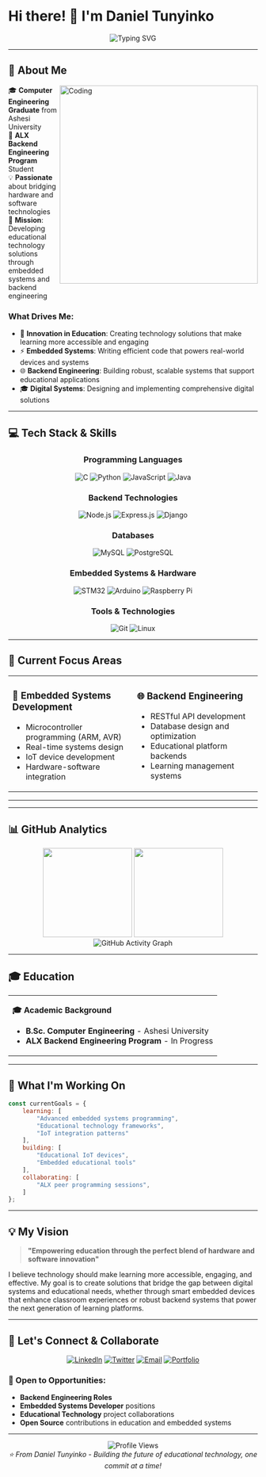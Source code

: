 # Hi there! 👋 I'm Daniel Tunyinko

<div align="center">
  <img src="https://readme-typing-svg.herokuapp.com?font=Fira+Code&pause=1000&color=2E96F7&center=true&vCenter=true&width=435&lines=Computer+Engineering+Graduate;ALX+Backend+Engineering+Student;Embedded+Systems+Enthusiast;EdTech+Solutions+Developer" alt="Typing SVG" />
</div>

---

## 🚀 About Me

<img align="right" alt="Coding" width="400" src="https://cdn.dribbble.com/users/1162077/screenshots/3848914/programmer.gif">

🎓 **Computer Engineering Graduate** from Ashesi University  
🔧 **ALX Backend Engineering Program** Student  
💡 **Passionate** about bridging hardware and software technologies  
🎯 **Mission**: Developing educational technology solutions through embedded systems and backend engineering

### What Drives Me:
- 🔬 **Innovation in Education**: Creating technology solutions that make learning more accessible and engaging
- ⚡ **Embedded Systems**: Writing efficient code that powers real-world devices and systems
- 🌐 **Backend Engineering**: Building robust, scalable systems that support educational applications
- 🎓 **Digital Systems**: Designing and implementing comprehensive digital solutions

---

## 💻 Tech Stack & Skills

<div align="center">

### Programming Languages
![C](https://img.shields.io/badge/C-00599C?style=for-the-badge&logo=c&logoColor=white)
![Python](https://img.shields.io/badge/Python-3776AB?style=for-the-badge&logo=python&logoColor=white)
![JavaScript](https://img.shields.io/badge/JavaScript-F7DF1E?style=for-the-badge&logo=javascript&logoColor=black)
![Java](https://img.shields.io/badge/Java-ED8B00?style=for-the-badge&logo=java&logoColor=white)

### Backend Technologies
![Node.js](https://img.shields.io/badge/Node.js-43853D?style=for-the-badge&logo=node.js&logoColor=white)
![Express.js](https://img.shields.io/badge/Express.js-404D59?style=for-the-badge)
![Django](https://img.shields.io/badge/Django-092E20?style=for-the-badge&logo=django&logoColor=white)


### Databases
![MySQL](https://img.shields.io/badge/MySQL-00000F?style=for-the-badge&logo=mysql&logoColor=white)
![PostgreSQL](https://img.shields.io/badge/PostgreSQL-316192?style=for-the-badge&logo=postgresql&logoColor=white)

### Embedded Systems & Hardware
![STM32](https://img.shields.io/badge/STM32-03234B?style=for-the-badge&logo=stmicroelectronics&logoColor=white)
![Arduino](https://img.shields.io/badge/Arduino-00979D?style=for-the-badge&logo=Arduino&logoColor=white)
![Raspberry Pi](https://img.shields.io/badge/Raspberry%20Pi-A22846?style=for-the-badge&logo=Raspberry%20Pi&logoColor=white)


### Tools & Technologies
![Git](https://img.shields.io/badge/Git-F05032?style=for-the-badge&logo=git&logoColor=white)
![Linux](https://img.shields.io/badge/Linux-FCC624?style=for-the-badge&logo=linux&logoColor=black)

</div>

---

## 🎯 Current Focus Areas

<table>
<tr>
<td width="50%">

### 🔧 Embedded Systems Development
- Microcontroller programming (ARM, AVR)
- Real-time systems design
- IoT device development
- Hardware-software integration
</td>
<td width="50%">

### 🌐 Backend Engineering
- RESTful API development
- Database design and optimization
- Educational platform backends
- Learning management systems

</td>
</tr>
</table>

---


---

## 📊 GitHub Analytics

<div align="center">
  <img height="180em" src="https://github-readme-stats.vercel.app/api?username=DAN6256&show_icons=true&theme=tokyonight&hide_border=true&count_private=false"/>
<img height="180em" src="https://github-readme-stats.vercel.app/api/top-langs/?username=DAN6256&layout=compact&langs_count=6&theme=tokyonight&hide_border=true"/>

</div>

<div align="center">
 <img src="https://github-readme-activity-graph.vercel.app/graph?username=DAN6256&theme=tokyo-night" alt="GitHub Activity Graph" />
</div>

---

## 🎓 Education

<table>
<tr>
<td>

**🎓 Academic Background**
- **B.Sc. Computer Engineering** - Ashesi University
- **ALX Backend Engineering Program** - In Progress

</td>

</tr>
</table>

---

## 🌟 What I'm Working On

```javascript
const currentGoals = {
    learning: [
        "Advanced embedded systems programming",
        "Educational technology frameworks",
        "IoT integration patterns"
    ],
    building: [
        "Educational IoT devices",
        "Embedded educational tools"
    ],
    collaborating: [
        "ALX peer programming sessions",
    ]
};
```

---

## 💡 My Vision

> **"Empowering education through the perfect blend of hardware and software innovation"**

I believe technology should make learning more accessible, engaging, and effective. My goal is to create solutions that bridge the gap between digital systems and educational needs, whether through smart embedded devices that enhance classroom experiences or robust backend systems that power the next generation of learning platforms.

---

## 🤝 Let's Connect & Collaborate

<div align="center">

[![LinkedIn](https://img.shields.io/badge/LinkedIn-0077B5?style=for-the-badge&logo=linkedin&logoColor=white)](https://linkedin.com/in/daniel-tunyinko)
[![Twitter](https://img.shields.io/badge/Twitter-1DA1F2?style=for-the-badge&logo=twitter&logoColor=white)](https://twitter.com/tunyinko28015)
[![Email](https://img.shields.io/badge/Email-D14836?style=for-the-badge&logo=gmail&logoColor=white)](mailto:daniel.tunyinko@gmail.com)
[![Portfolio](https://img.shields.io/badge/Portfolio-000000?style=for-the-badge&logo=About.me&logoColor=white)](https://danielportfolio-fb7f1.web.app/)

</div>

### 🎯 Open to Opportunities:
- **Backend Engineering Roles** 
- **Embedded Systems Developer** positions
- **Educational Technology** project collaborations
- **Open Source** contributions in education and embedded systems

---

<div align="center">
  <img src="https://komarev.com/ghpvc/?username=DAN6256&label=Profile%20views&color=0e75b6&style=flat" alt="Profile Views" />
</div>

<div align="center">
  <i>⭐️ From Daniel Tunyinko - Building the future of educational technology, one commit at a time!</i>
</div>

